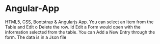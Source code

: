 # Angular-App

HTML5, CSS, Bootstrap & Angularjs App.
You can select an Item from the Table and Edit o Delete the row. Id Edit a Form would open with the information selected from the table.
You can Add a New Entry through the form.
The data is in a Json file

